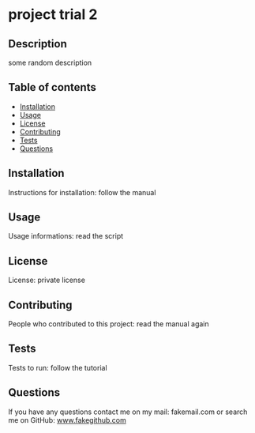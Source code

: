 # project trial 2

## Description 
some random description

## Table of contents
* [Installation](#installation)
* [Usage](#usage)
* [License](#license)
* [Contributing](#contributing)
* [Tests](#tests)
* [Questions](#questions)

## Installation
Instructions for installation: follow the manual 

## Usage
Usage informations: read the script

## License
License: private license

## Contributing
People who contributed to this project: read the manual again

## Tests
Tests to run: follow the tutorial

## Questions
If you have any questions contact me on my mail: fakemail.com or search me on GitHub: www.fakegithub.com
